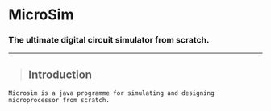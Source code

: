 # **MicroSim**
### The ultimate digital circuit __simulator__ from scratch.
---
>## Introduction

    Microsim is a java programme for simulating and designing microprocessor from scratch.
